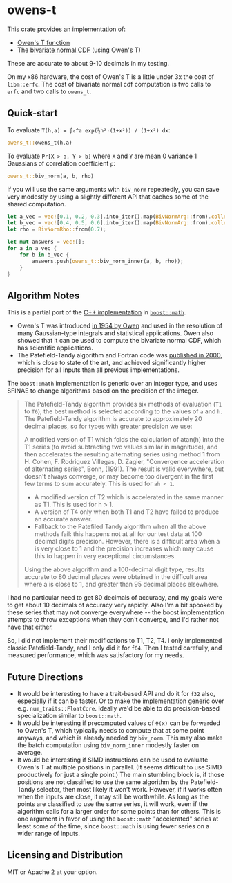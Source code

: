 owens-t
=======

This crate provides an implementation of:

 * [Owen's T function](https://en.wikipedia.org/wiki/Owen%27s_T_function)
 * The [bivariate normal CDF](https://en.wikipedia.org/wiki/Multivariate_normal_distribution) (using Owen's T)
 
These are accurate to about 9-10 decimals in my testing.

On my x86 hardware, the cost of Owen's T is a little under 3x the cost
of `libm::erfc`. The cost of bivariate normal cdf computation is two calls to `erfc` and two calls to `owens_t`.

Quick-start
-----------

To evaluate `T(h,a) = ∫₀^a exp(½h²·(1+x²)) / (1+x²) dx`:

```rust
owens_t::owens_t(h,a)
```

To evaluate `Pr[X > a, Y > b]` where `X` and `Y` are mean 0 variance 1 Gaussians of correlation coefficient `ρ`:

```rust
owens_t::biv_norm(a, b, rho)
```

If you will use the same arguments with `biv_norm` repeatedly, you can save very modestly by using a slightly different API that caches some of the shared computation.

```rust
let a_vec = vec![0.1, 0.2, 0.3].into_iter().map(BivNormArg::from).collect::<Vec<_>>();
let b_vec = vec![0.4, 0.5, 0.6].into_iter().map(BivNormArg::from).collect::<Vec<_>>();
let rho = BivNormRho::from(0.7);

let mut answers = vec![];
for a in a_vec {
    for b in b_vec {
        answers.push(owens_t::biv_norm_inner(a, b, rho));
    }
}
```

Algorithm Notes
---------------

This is a partial port of the [C++ implementation](https://live.boost.org/doc/libs/1_81_0/boost/math/special_functions/owens_t.hpp) in [`boost::math`](https://live.boost.org/doc/libs/1_81_0/libs/math/doc/html/math_toolkit/owens_t.html).

* Owen's T was introduced [in 1954 by Owen](http://projecteuclid.org/DPubS?service=UI&version=1.0&verb=Display&handle=euclid.aoms/1177728074) and used in the resolution of many Gaussian-type integrals and statistical applications. Owen also showed that it can be used to compute the bivariate normal CDF, which has scientific applications.
* The Patefield-Tandy algorithm and Fortran code was [published in 2000](https://www.jstatsoft.org/article/view/v005i05), which is close to state of the art, and achieved significantly higher precision for all inputs than all previous implementations.

The `boost::math` implementation is generic over an integer type, and uses SFINAE to change algorithms based on the precision of the integer.

> The Patefield-Tandy algorithm provides six methods of evaluation (`T1` to `T6`); the best method is selected according to the values of `a` and `h`.
> The Patefield-Tandy algorithm is accurate to approximately 20 decimal places, so for types with greater precision we use:
>
>  A modified version of T1 which folds the calculation of atan(h) into the T1 series (to avoid subtracting two values similar in magnitude), and then accelerates the resulting alternating series using method 1 from H. Cohen, F. Rodriguez Villegas, D. Zagier, "Convergence acceleration of alternating series", Bonn, (1991). The result is valid everywhere, but doesn't always converge, or may become too divergent in the first few terms to sum accurately. This is used for `ah < 1`.
> * A modified version of T2 which is accelerated in the same manner as T1. This is used for h > 1.
> * A version of T4 only when both T1 and T2 have failed to produce an accurate answer.
> * Fallback to the Patefiled Tandy algorithm when all the above methods fail: this happens not at all for our test data at 100 decimal digits precision. However, there is a difficult area when a is very close to 1 and the precision increases which may cause this to happen in very exceptional circumstances.
>
> Using the above algorithm and a 100-decimal digit type, results accurate to 80 decimal places were obtained in the difficult area where a is close to 1, and greater than 95 decimal places elsewhere.

I had no particular need to get 80 decimals of accuracy, and my goals were to get about 10 decimals of accuracy very rapidly. Also I'm a bit spooked by these series that may not converge everywhere -- the boost implementation attempts to throw exceptions when they don't converge, and I'd rather not have that either.

So, I did not implement their modifications to T1, T2, T4. I only implemented classic Patefield-Tandy, and I only did it for `f64`. Then I tested carefully, and measured performance, which was satisfactory for my needs.

Future Directions
-----------------

* It would be interesting to have a trait-based API and do it for `f32` also, especially if it can be faster. Or to make the implementation generic over e.g. `num_traits::FloatCore`. Ideally we'd be able to do precision-based specialization similar to `boost::math`.
* It would be interesting if precomputed values of `Φ(x)` can be forwarded to Owen's T, which typically needs to compute that at some point anyways, and which is already needed by `biv_norm`. This may also make the batch computation using `biv_norm_inner` modestly faster on average.
* It would be interesting if SIMD instructions can be used to evaluate Owen's T at multiple positions in parallel. (It seems difficult to use SIMD productively for just a single point.) The main stumbling block is, if those positions are not classified to use the same algorithm by the Patefield-Tandy selector, then most likely it won't work. However, if it works often when the inputs are close, it may still be worthwhile. As long as the points are classified to use the same series, it will work, even if the algorithm calls for a larger order for some points than for others. This is one argument in favor of using the `boost::math` "accelerated" series at least some of the time, since `boost::math` is using fewer series on a wider range of inputs.

Licensing and Distribution
--------------------------

MIT or Apache 2 at your option.
